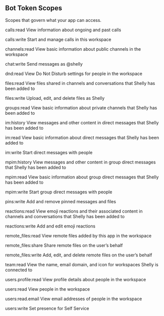 ## Bot Token Scopes
Scopes that govern what your app can access.

calls:read
View information about ongoing and past calls

calls:write
Start and manage calls in this workspace

channels:read
View basic information about public channels in the workspace

chat:write
Send messages as @shelly

dnd:read
View Do Not Disturb settings for people in the workspace

files:read
View files shared in channels and conversations that Shelly has been added to

files:write
Upload, edit, and delete files as Shelly

groups:read
View basic information about private channels that Shelly has been added to

im:history
View messages and other content in direct messages that Shelly has been added to

im:read
View basic information about direct messages that Shelly has been added to

im:write
Start direct messages with people

mpim:history
View messages and other content in group direct messages that Shelly has been added to

mpim:read
View basic information about group direct messages that Shelly has been added to

mpim:write
Start group direct messages with people

pins:write
Add and remove pinned messages and files

reactions:read
View emoji reactions and their associated content in channels and conversations that Shelly has been added to

reactions:write
Add and edit emoji reactions

remote_files:read
View remote files added by this app in the workspace

remote_files:share
Share remote files on the user’s behalf

remote_files:write
Add, edit, and delete remote files on the user’s behalf

team:read
View the name, email domain, and icon for workspaces Shelly is connected to

users.profile:read
View profile details about people in the workspace

users:read
View people in the workspace

users:read.email
View email addresses of people in the workspace

users:write
Set presence for Self Service